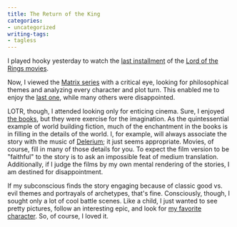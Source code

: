 ```yaml
---
title: The Return of the King
categories:
- uncategorized
writing-tags:
- tagless
---
```


I played hooky yesterday to watch the [last
installment][1] of the [Lord of the Rings
movies][2].

   [1]: http://www.imdb.com/title/tt0167260/
   [2]: http://www.lordoftherings.net/

Now, I viewed the [Matrix
series][3] with a critical eye, looking for philosophical themes and analyzing every character and plot turn.  This enabled me to enjoy the [last
one][4], while many others were disappointed.

   [3]: http://www.whatisthematrix.com/
   [4]: http://imdb.com/title/tt0242653/

LOTR, though, I attended looking only for enticing cinema.  Sure, I enjoyed [the books][5], but they were exercise for the imagination.  As the quintessential example of world building fiction, much of the enchantment in the books is in filling in the details of the world.  I, for example, will always associate the story with the music of [Delerium][6]; it just seems appropriate.  Movies, of course, fill in many of those details for you.  To expect the film version to be "faithful" to the story is to ask an impossible feat of medium translation.  Additionally, if I judge the films by my own mental rendering of the stories, I am destined for disappointment.

   [5]: http://allconsuming.net/item.cgi?isbn=0345340426
   [6]: http://www.delerium.com/

If my subconscious finds the story engaging because of classic good vs. evil themes and portrayals of archetypes, that's fine.  Consciously, though, I sought only a lot of cool battle scenes.  Like a child, I just wanted to see pretty pictures, follow an interesting epic, and look for [my favorite character][7].  So, of course, I loved it.

   [7]: http://www.theonering.net/movie/char/treebeard.html
